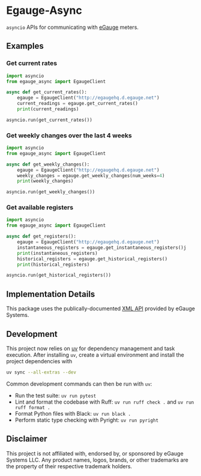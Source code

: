 # Egauge-Async

`asyncio` APIs for communicating with [eGauge](https://www.egauge.net) meters.

## Examples

### Get current rates
```python
import asyncio
from egauge_async import EgaugeClient

async def get_current_rates():
    egauge = EgaugeClient("http://egaugehq.d.egauge.net")
    current_readings = egauge.get_current_rates()
    print(current_readings)

asyncio.run(get_current_rates())
```

### Get weekly changes over the last 4 weeks

```python
import asyncio
from egauge_async import EgaugeClient

async def get_weekly_changes():
    egauge = EgaugeClient("http://egaugehq.d.egauge.net")
    weekly_changes = egauge.get_weekly_changes(num_weeks=4)
    print(weekly_changes)

asyncio.run(get_weekly_changes())
```

### Get available registers

```python
import asyncio
from egauge_async import EgaugeClient

async def get_registers():
    egauge = EgaugeClient("http://egaugehq.d.egauge.net")
    instantaneous_registers = egauge.get_instantaneous_registers()j
    print(instantaneous_registers)
    historical_registers = egauge.get_historical_registers()
    print(historical_registers)

asyncio.run(get_historical_registers())
```

## Implementation Details

This package uses the publically-documented [XML API](https://kb.egauge.net/books/egauge-meter-communication/page/xml-api)
provided by eGauge Systems.

## Development

This project now relies on [uv](https://github.com/astral-sh/uv) for dependency management
and task execution. After installing `uv`, create a virtual environment and install the
project dependencies with

```bash
uv sync --all-extras --dev
```

Common development commands can then be run with `uv`:

- Run the test suite: `uv run pytest`
- Lint and format the codebase with Ruff: `uv run ruff check .` and `uv run ruff format .`
- Format Python files with Black: `uv run black .`
- Perform static type checking with Pyright: `uv run pyright`

## Disclaimer

This project is not affiliated with, endorsed by, or sponsored by eGauge Systems LLC. Any
product names, logos, brands, or other trademarks are the property of their respective
trademark holders.
